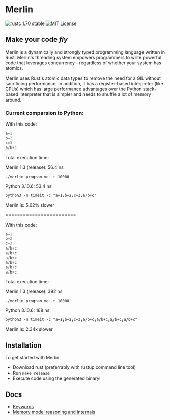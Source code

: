 # Merlin

![rustc 1.70 stable](https://img.shields.io/badge/rustc-1.70.0-brightgreen)
[![MIT License](https://img.shields.io/badge/License-MIT-informational)](LICENSE)

<h2><strong>Make your code <i>fly</i></strong></h2>

Merlin is a dynamically and strongly typed programming language written in Rust. Merlin's threading system empowers programmers to write powerful code that leverages concurrency - regardless of whether your system has atomics.

Merlin uses Rust's atomic data types to remove the need for a GIL without sacrificing performance.
In addition, it has a register-based interpreter (like CPUs) which has large performance advantages over the Python stack-based interpreter that is simpler and needs to shuffle a lot of memory around.

### Current comparsion to Python:

With this code:
```Python
a=1
b=2
c=3
a/b+c
```
Total execution time:

Merlin 1.3 (release): 56.4 ns

`./merlin program.me -t 10000`

Python 3.10.6: 53.4 ns 

`python3 -m timeit -c "a=1;b=2;c=3;a/b+c"`

Merlin is: 5.62% slower

========================

With this code:
```Python
a=1
b=2
c=3
a/b+c
a/b+c
a/b+c
a/b+c
a/b+c
a/b+c
```
Total execution time:

Merlin 1.3 (release): 392 ns

`./merlin program.me -t 10000`

Python 3.10.6: 168 ns 

`python3 -m timeit -c "a=1;b=2;c=3;a/b+c;a/b+c;a/b+c;a/b+c"`

Merlin is: 2.34x slower

## Installation
To get started with Merlin:
- Download rust (preferrably with rustup command line tool)
- Run `make release`
- Execute code using the generated binary!

## Docs
- [Keywords](docs/keywords.md)
- [Memory model reasoning and internals](docs/memory_model.md)